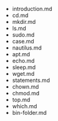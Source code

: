 - introduction.md
- cd.md
- mkdir.md
- ls.md
- sudo.md
- case.md
- nautilus.md
- apt.md
- echo.md
- sleep.md
- wget.md
- statements.md
- chown.md
- chmod.md
- top.md
- which.md
- bin-folder.md